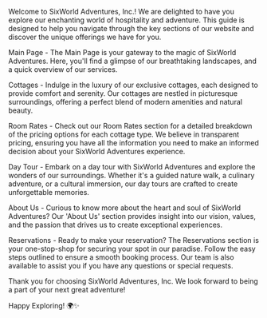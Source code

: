 Welcome to SixWorld Adventures, Inc.! We are delighted to have you explore our enchanting world of hospitality and adventure. This guide is designed to help you navigate through the key sections of our website and discover the unique offerings we have for you.

Main Page - 
The Main Page is your gateway to the magic of SixWorld Adventures. Here, you'll find a glimpse of our breathtaking landscapes, and a quick overview of our services.

Cottages - 
Indulge in the luxury of our exclusive cottages, each designed to provide comfort and serenity. Our cottages are nestled in picturesque surroundings, offering a perfect blend of modern amenities and natural beauty.

Room Rates - 
Check out our Room Rates section for a detailed breakdown of the pricing options for each cottage type. We believe in transparent pricing, ensuring you have all the information you need to make an informed decision about your SixWorld Adventures experience.

Day Tour - 
Embark on a day tour with SixWorld Adventures and explore the wonders of our surroundings. Whether it's a guided nature walk, a culinary adventure, or a cultural immersion, our day tours are crafted to create unforgettable memories.

About Us - 
Curious to know more about the heart and soul of SixWorld Adventures? Our 'About Us' section provides insight into our vision, values, and the passion that drives us to create exceptional experiences.

Reservations - 
Ready to make your reservation? The Reservations section is your one-stop-shop for securing your spot in our paradise. Follow the easy steps outlined to ensure a smooth booking process. Our team is also available to assist you if you have any questions or special requests.

Thank you for choosing SixWorld Adventures, Inc. We look forward to being a part of your next great adventure!

Happy Exploring! 🌍✨
